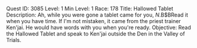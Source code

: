 Quest ID: 3085
Level: 1
Min Level: 1
Race: 178
Title: Hallowed Tablet
Description: Ah, while you were gone a tablet came for you, $N.$B$BRead it when you have time. If I'm not mistaken, it came from the priest trainer Ken'jai. He would have words with you when you're ready.
Objective: Read the Hallowed Tablet and speak to Ken'jai outside the Den in the Valley of Trials.
